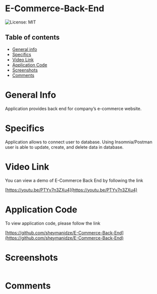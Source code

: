 # E-Commerce-Back-End

![License: MIT](https://img.shields.io/badge/License-MIT-yellow.svg)

## Table of contents
 * [General info](#General-Info)
 * [Specifics](#Specifics)
 * [Video Link](#Video-Link)
 * [Application Code](#Application-Code)
 * [Screenshots](#Screenshots)
 * [Comments](#Comments)


# General Info

  Application provides back end for company’s e-commerce website.



# Specifics

  Application allows to connect user to database. Using Insomnia/Postman user is  able to update, create, and delete data in database.



# Video Link 

 You can view a demo of E-Commerce Back End by following the link 

 [https://youtu.be/PTYv7n3ZXu4](https://youtu.be/PTYv7n3ZXu4)


# Application Code

 To view application code, please follow the link 

 [https://github.com/sheymanidze/E-Commerce-Back-End](https://github.com/sheymanidze/E-Commerce-Back-End)



# Screenshots

 ![]()

# Comments